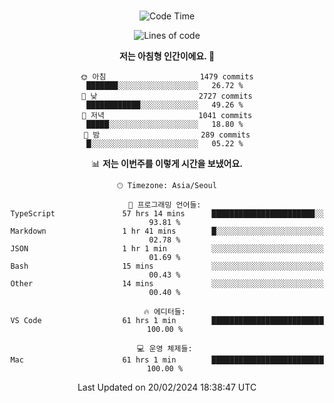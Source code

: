<div align="center">

<br />

 <!--START_SECTION:waka-->
![Code Time](http://img.shields.io/badge/Code%20Time-2%2C122%20hrs%2011%20mins-blue)

![Lines of code](https://img.shields.io/badge/%EC%A0%80%EB%8A%94%20%EC%97%AC%ED%83%9C%EA%B9%8C%EC%A7%80%20-3.4%20million%20%EC%A4%84%EC%9D%98%20%EC%BD%94%EB%93%9C%EB%A5%BC%20%EC%9E%91%EC%84%B1%ED%96%88%EC%96%B4%EC%9A%94.-blue)

**저는 아침형 인간이에요. 🐤** 

```text
🌞 아침                     1479 commits        ███████░░░░░░░░░░░░░░░░░░   26.72 % 
🌆 낮　                     2727 commits        ████████████░░░░░░░░░░░░░   49.26 % 
🌃 저녁                     1041 commits        █████░░░░░░░░░░░░░░░░░░░░   18.80 % 
🌙 밤　                     289 commits         █░░░░░░░░░░░░░░░░░░░░░░░░   05.22 % 
```


📊 **저는 이번주를 이렇게 시간을 보냈어요.** 

```text
🕑︎ Timezone: Asia/Seoul

💬 프로그래밍 언어들: 
TypeScript               57 hrs 14 mins      ███████████████████████░░   93.81 % 
Markdown                 1 hr 41 mins        █░░░░░░░░░░░░░░░░░░░░░░░░   02.78 % 
JSON                     1 hr 1 min          ░░░░░░░░░░░░░░░░░░░░░░░░░   01.69 % 
Bash                     15 mins             ░░░░░░░░░░░░░░░░░░░░░░░░░   00.43 % 
Other                    14 mins             ░░░░░░░░░░░░░░░░░░░░░░░░░   00.40 % 

🔥 에디터들: 
VS Code                  61 hrs 1 min        █████████████████████████   100.00 % 

💻 운영 체제들: 
Mac                      61 hrs 1 min        █████████████████████████   100.00 % 
```


 Last Updated on 20/02/2024 18:38:47 UTC
<!--END_SECTION:waka-->

</div>

